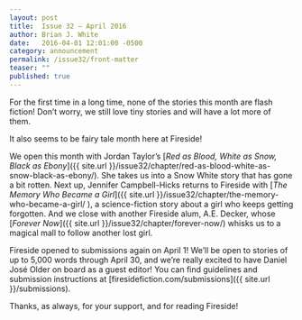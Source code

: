 ```yaml
---
layout: post
title:  Issue 32 — April 2016
author: Brian J. White
date:   2016-04-01 12:01:00 -0500
category: announcement
permalink: /issue32/front-matter
teaser: ""
published: true
---
```


For the first time in a long time, none of the stories this month are flash fiction! Don’t worry, we still love tiny stories and will have a lot more of them.

It also seems to be fairy tale month here at Fireside!

We open this month with Jordan Taylor’s [_Red as Blood, White as Snow, Black as Ebony_]({{ site.url }}/issue32/chapter/red-as-blood-white-as-snow-black-as-ebony/). She takes us into a Snow White story that has gone a bit rotten. Next up, Jennifer Campbell-Hicks returns to Fireside with [_The Memory Who Became a Girl_]({{ site.url }}/issue32/chapter/the-memory-who-became-a-girl/ ), a science-fiction story about a girl who keeps getting forgotten. And we close with another Fireside alum, A.E. Decker, whose [_Forever Now_]({{ site.url }}/issue32/chapter/forever-now/) whisks us to a magical mall to follow another lost girl.

Fireside opened to submissions again on April 1! We’ll be open to stories of up to 5,000 words through April 30, and we’re really excited to have Daniel José  Older on board as a guest editor! You can find guidelines and submission instructions at [firesidefiction.com/submissions]({{ site.url }}/submissions).

Thanks, as always, for your support, and for reading Fireside!
